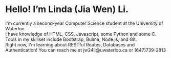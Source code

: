 <h1> Hello! I’m Linda (Jia Wen) Li. </h1> I'm currently a second-year Computer Science student at the University of Waterloo.
<br> I have knowledge of HTML, CSS, Javascript, some Python and some C. <br> Tools in my skillset include Bootstrap, Bulma, Node.js, and Git. <br>
Right now, I'm learning about RESTful Routes, Databases and Authentication!
You can reach me at jw24li@uwaterloo.ca or (647)739-2813

<!---
lindajiawenli/lindajiawenli is a ✨ special ✨ repository because its `README.md` (this file) appears on your GitHub profile.
You can click the Preview link to take a look at your changes.
--->
